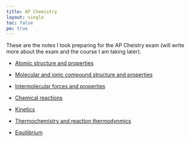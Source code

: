 ```yaml
---
title: AP Chemistry
layout: single
toc: false
pm: true
---
```

These are the notes I took preparing for the AP Cheistry exam (will write more about the exam and the course I am taking later).

<div id="menu">
    <section id="menu-section">

- [Atomic structure and properties](/notes/research/chemistry/ap-chemistry/atomic-structure-and-properties/)
- [Molecular and ionic compound structure and properties](/notes/research/chemistry/ap-chemistry/molecular-and-ionic-compound-structure-and-properties/)
- [Intermolecular forces and properties](/notes/research/chemistry/ap-chemistry/intermolecular-forces-and-properties/)
- [Chemical reactions](/notes/research/chemistry/ap-chemistry/chemical-reactions/)
- [Kinetics](/notes/research/chemistry/ap-chemistry/kinetics/)
- [Thermochemistry and reaction thermodynmics](/notes/research/chemistry/ap-chemistry/thermochemistry-and-reaction-thermodynamics/)
- [Equilibrium](/notes/research/chemistry/ap-chemistry/equilibrium/)

    </section>
</div>